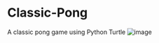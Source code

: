 # Classic-Pong
A classic pong game using Python Turtle
![image](https://github.com/user-attachments/assets/44b79529-234c-4583-a83a-df431ab39b2b)
